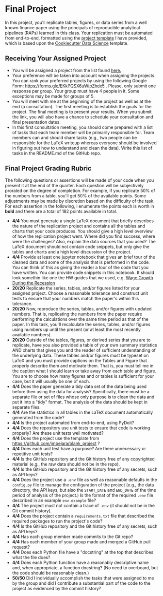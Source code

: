 # Final Project

In this project, you'll replicate tables, figures, or data series from a well known finance paper using the principals of reproducible analytical pipelines (RAPs) learned in this class. Your replication must be automated from end-to-end, formatted using the [project template](https://github.com/jmbejara/blank_project) I have provided, which is based upon the [Cookiecutter Data Science](https://drivendata.github.io/cookiecutter-data-science/) template.

## Receiving Your Assigned Project

  - You will be assigned a project from the list found [here.](./potential_final_projects.md) 
  - Your preference will be taken into account when assigning the projects. You can rank your preferred projects by using the following Google Form: https://forms.gle/EKkPQSX6uWipZhdx5 . Please, only submit one response per group. Your group must have 4 people in it. Some exceptions may be made for groups of 5.
  - You will meet with me at the beginning of the project as well as at the end (a consultation). The first meeting is to establish the goals for the project. The final meeting is to present your results. When you submit the link, you will also have a chance to schedule your consultation and final presentation dates.
  - In this first consultation meeting, you should come prepared with a list of tasks that each team member will be primarily responsible for. Team members can and should share tasks (e.g., two people can be responsible for the LaTeX writeup whereas everyone should be involved in figuring out how to understand and clean the data). Write this list of tasks in the README.md of the GitHub repo.

## Final Project Grading Rubric

The following questions or assertions will be made of your code when you present it at the end of the quarter. Each question will be subjectively prorated on the degree of completion. For example, if you replicate 50% of the numbers from a table, you'll get 50% of the available points. Some adjustments may be made by discretion based on the difficulty of the task.
For each assertion in the following, I enumerate the points each is worth in **bold** and there are a total of 182 points available in total.


- **4/4** You must generate a single LaTeX document that briefly describes the nature of the replication project and contains all the tables and charts that your code produces. You should give a high level overview of how the replication project went. Where did you find success, where were the challenges? Also, explain the data sources that you used? The LaTeX document should not contain code snippets, but only give the tables and charts and a high level discussion of the project.
- **4/4** Provide at least one jupyter notebook that gives an brief tour of the cleaned data and some of the analysis that is performed in the code. You can think of this as giving the reader a tour of the code that you have written. You can provide code snippets in this notebook. It should look somethin like one the HW guides that we used, e.g. [Wage Growth During the Recession](../../output/_01_wage_growth_during_the_recession.ipynb)
- **20/20** Replicate the series, tables, and/or figures listed for your assigned project. Choose a reasonable tolerance and construct unit tests to ensure that your numbers match the paper's within this tolerance.
- **20/20** Now, reproduce the series, tables, and/or figures with updated numbers. That is, replicating the numbers from the paper require performing the calculations over the same time period as that of the paper. In this task, you'll recalculate the series, tables, and/or figures using numbers up until the present (or at least the most recently available numbers).
- **20/20** Outside of the tables, figures, or derived series that you are to replicate, have you also provided a table of your own summary statistics AND charts that gives you and the reader of sufficient understanding of the underlying data. These tables and/or figures must be typeset on LaTeX and you must provide captions on the Tables and Figure that properly describe them and motivate them. That is, you must tell me in the caption what I should learn or take away from each table and figure. You are to choose how many figures and or tables is sufficient for your case, but it will usually be one of each.
- **4/4** Does the paper generate a tidy data set of the data being used before then using the data for analysis? Specifically, there must be a separate file or set of files whose only purpose is to clean the data and put it into a "tidy" format. The analysis of the data should be kept in separate files.
- **4/4** Are the statistics in all tables in the LaTeX document automatically generated from the code?
- **4/4** Is the project automated from end-to-end, using PyDoit?
- **4/4** Does the repository use unit tests to ensure that code is working properly? Are these unit tests well motivated?
- **4/4** Does the project use the template from https://github.com/jmbejara/blank_project ?
- **4/4** Does each unit test have a purpose? Are there unnecessary or repetitive unit tests?
- **4/4** Is the GitHub repository and the Git history free of any copyrighted material (e.g., the raw data should not be in the repo).
- **4/4** Is the GitHub repository and the Git history free of any secrets, such as API keys?
- **4/4** Does the project use a `.env` file as well as reasonable defaults in the `config.py` file to manage the configuration of the project (e.g., the data directory, the API keys, but also the `START_DATE` and `END_DATE` of the time period of analysis of the project.) Is the format of the required `.env` file described in an example `env.example` file?
- **4/4** The project must not contain a trace of `.env` (it should not be in the Git commit history).
- **4/4** Does the project contain a `requirements.txt` file that described the required packages to run the project's code?
- **4/4** Is the GitHub repository and the Git history free of any secrets, such as API keys?
- **4/4** Has each group member made commits to the Git repo?
- **4/4** Has each member of your group made and merged a GitHub pull request?
- **4/4** Does each Python file have a "docstring" at the top that describes what the file does?
- **4/4** Does each Python function have a reasonably descriptive name and, when appropriate, a function docstring? (No need to overboard, but the code should be reasonably clean.)
- **50/50** Did I individually accomplish the tasks that were assigned to me by the group and did I contribute a substantial part of the code to the project as evidenced by the commit history?

 
 
